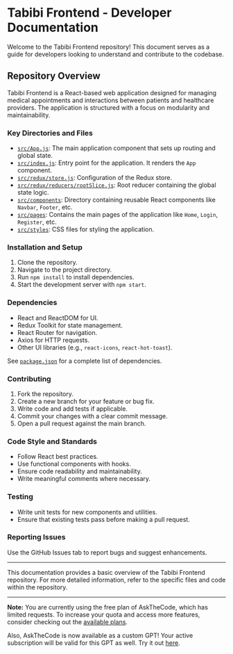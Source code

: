 # Tabibi Frontend - Developer Documentation

Welcome to the Tabibi Frontend repository! This document serves as a guide for developers looking to understand and contribute to the codebase.

## Repository Overview

Tabibi Frontend is a React-based web application designed for managing medical appointments and interactions between patients and healthcare providers. The application is structured with a focus on modularity and maintainability.

### Key Directories and Files

- [`src/App.js`](https://github.com/CodeMongerrr/Tabibi_Frontend/blob/master/src/App.js): The main application component that sets up routing and global state.
- [`src/index.js`](https://github.com/CodeMongerrr/Tabibi_Frontend/blob/master/src/index.js): Entry point for the application. It renders the `App` component.
- [`src/redux/store.js`](https://github.com/CodeMongerrr/Tabibi_Frontend/blob/master/src/redux/store.js): Configuration of the Redux store.
- [`src/redux/reducers/rootSlice.js`](https://github.com/CodeMongerrr/Tabibi_Frontend/blob/master/src/redux/reducers/rootSlice.js): Root reducer containing the global state logic.
- [`src/components`](https://github.com/CodeMongerrr/Tabibi_Frontend/tree/master/src/components): Directory containing reusable React components like `Navbar`, `Footer`, etc.
- [`src/pages`](https://github.com/CodeMongerrr/Tabibi_Frontend/tree/master/src/pages): Contains the main pages of the application like `Home`, `Login`, `Register`, etc.
- [`src/styles`](https://github.com/CodeMongerrr/Tabibi_Frontend/tree/master/src/styles): CSS files for styling the application.

### Installation and Setup

1. Clone the repository.
2. Navigate to the project directory.
3. Run `npm install` to install dependencies.
4. Start the development server with `npm start`.

### Dependencies

- React and ReactDOM for UI.
- Redux Toolkit for state management.
- React Router for navigation.
- Axios for HTTP requests.
- Other UI libraries (e.g., `react-icons`, `react-hot-toast`).

See [`package.json`](https://github.com/CodeMongerrr/Tabibi_Frontend/blob/master/package.json) for a complete list of dependencies.

### Contributing

1. Fork the repository.
2. Create a new branch for your feature or bug fix.
3. Write code and add tests if applicable.
4. Commit your changes with a clear commit message.
5. Open a pull request against the main branch.

### Code Style and Standards

- Follow React best practices.
- Use functional components with hooks.
- Ensure code readability and maintainability.
- Write meaningful comments where necessary.

### Testing

- Write unit tests for new components and utilities.
- Ensure that existing tests pass before making a pull request.

### Reporting Issues

Use the GitHub Issues tab to report bugs and suggest enhancements.

---

This documentation provides a basic overview of the Tabibi Frontend repository. For more detailed information, refer to the specific files and code within the repository.

---

**Note:** You are currently using the free plan of AskTheCode, which has limited requests. To increase your quota and access more features, consider checking out the [available plans](https://c7d59216ee8ec59bda5e51ffc17a994d.auth.portal-pluginlab.ai/pricing).

Also, AskTheCode is now available as a custom GPT! Your active subscription will be valid for this GPT as well. Try it out [here](https://chat.openai.com/g/g-3s6SJ5V7S-askthecode).
